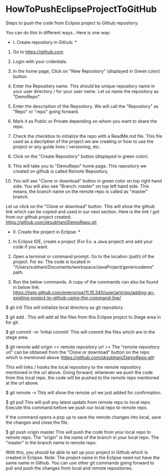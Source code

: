 # HowToPushEclipseProjectToGitHub
Steps to push the code from Eclipse project to Github repository.


You can do this in different ways.. Here is one way:

* I. Create repository in Github: *

1) Go to https://github.com

2) Login with your crdentials.

3) In the home page, Click on "New Repository" (displayed in Green color) button.

4) Enter the Repository name. This should be unique repository name in your user directory / for your user name. 
Let us name the repository as "DemoRepo".

5) Enter the description of the Repository. We will call the "Repository" as "Repo" or "repo" going forward.

6) Mark it as Public or Private depending on whom you want to share the repo.

7) Check the checkbox to initialize the repo with a ReadMe.md file. This file used as a decription of the project we are creating or how to use the project or any guide lines / versioning, etc.

8) Click on the "Create Repository" button (displayed in green color).

9) This will take you to "DemoRepo" home page. This repository we created on github is called Remote Repository. 

10) You will see "Clone or download" button in green color on top right hand side. You will also see "Branch: master" on top left hand side. This means, the branch name on the remote repo is called as "master" branch.

Let us click on the "Clone or download" button. This will show the github link which can be copied and used in our next section. Here is the link I got from our github project created:
https://github.com/sksubhani/DemoRepo.git

* II. Create the project in Eclipse: *

1) In Eclipse IDE, create a project (For Ex: a Java project) and add your code if you want.

2) Open a terminal or command prompt. Go to the location (path) of the project.
For ex: The code is located in "/Users/subhani/Documents/workspace/JavaProject/genericsdemo" path.

3) Run the below commands. A copy of the commands can also be found in below link:
https://help.github.com/enterprise/11.10.340/user/articles/adding-an-existing-project-to-github-using-the-command-line/

 $ git init
 This will initialize local directory as git repository.
 
 $ git add .
 This will add all the files from this Eclipse project to Stage area in for git.
 
 $ git commit -m 'Initial commit'
 This will commit the files which are in the stage area.
 
$ git remote add origin << remote  repository url >>
The "remote repository url" can be obtained from the "Clone or download" button on the repo which is mentioned above (https://github.com/sksubhani/DemoRepo.git)

This will links / hooks the local repository to the remote repository mentioned in the url above. Going forward, whenever we push the code from this local repo, the code will be pushed to the remote repo mentioned at the url above.

$ git remote -v
This will show the remote url we just added for confirmation.

$ git pull
This will pull any latest updats from remote repo to local repo. Execute this command before we push our local repo to remote repo.

If the command opens a pop up to save the remote changes into local, save the changes and close the file.

$ git push origin master
This will push the code from your local repo to remote repo. The "origin" is the name of the branch in your local repo. The "master" is the branch name in remote repo.

With this, you should be able to set up your project in Github which is created in Eclipse.
Note: The project name in the Eclipse need not have the same name in Github. You can use other git commands going forward to pull and push the changes from local and remote repositories.
